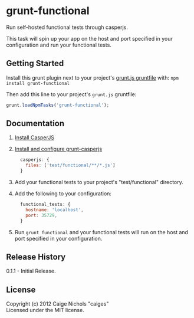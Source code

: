 # grunt-functional

Run self-hosted functional tests through casperjs. 

This task will spin up your app on the host and port specified in your configuration and run your functional tests.

## Getting Started
Install this grunt plugin next to your project's [grunt.js gruntfile][getting_started] with: `npm install grunt-functional`

Then add this line to your project's `grunt.js` gruntfile:

```javascript
grunt.loadNpmTasks('grunt-functional');
```

[grunt]: http://gruntjs.com/
[getting_started]: https://github.com/gruntjs/grunt/blob/master/docs/getting_started.md

## Documentation

1. [Install CasperJS](http://casperjs.org/installation.html)
2. [Install and configure grunt-casperjs](https://github.com/ronaldlokers/grunt-casperjs)

    ```javascript
      casperjs: {
        files: ['test/functional/**/*.js']
      }
    ```
3. Add your functional tests to your project's "test/functional" directory.
4. Add the following to your configuration:

    ```javascript
      functional_tests: {
        hostname: 'localhost',
        port: 35729,
      }
    ```
5. Run `grunt functional` and your functional tests will run on the host and port specified in your configuration. 

## Release History
0.1.1 - Initial Release.

## License
Copyright (c) 2012 Caige Nichols "caiges"  
Licensed under the MIT license.
